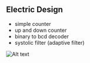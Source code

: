 
## Electric Design 


- simple counter
- up and down counter
- binary to bcd decoder
- systolic filter (adaptive filter)



![Alt text](http://www.nkcelectronics.com/assets/images/NEXYS3-obl-400.jpg)





